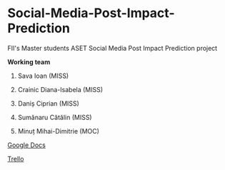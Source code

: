 # Social-Media-Post-Impact-Prediction
FII's Master students ASET Social Media Post Impact Prediction project

**Working team**

1.  Sava Ioan (MISS)
    
2.  Crainic Diana-Isabela (MISS)
    
3.  Daniș Ciprian (MISS)
    
4.  Sumănaru Cătălin (MISS)
    
5.  Minuț Mihai-Dimitrie (MOC)

[Google Docs](https://docs.google.com/document/d/17-i0q_29vPZMftnWDd8_PdwHBRvu75ktIhGteaEPhDM/edit#heading=h.1endmhexzdq3)

[Trello](https://trello.com/b/0rzeIAg8/aset-2021-2022)
